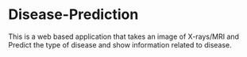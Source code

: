 # Disease-Prediction
This is a web based application that takes an image of X-rays/MRI and Predict the type of disease and show information related to disease.
